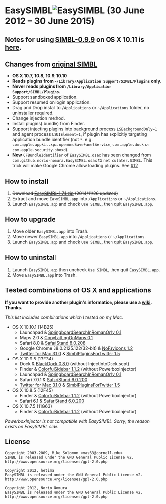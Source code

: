 EasySIMBL![EasySIMBL](https://github.com/norio-nomura/EasySIMBL/raw/master/icon.iconset/icon_32x32@2x.png)  (30 June 2012 – 30 June 2015)
====================================
Notes for using [SIMBL-0.9.9](http://www.culater.net/software/SIMBL/SIMBL.php) on OS X 10.11 is [here](https://github.com/norio-nomura/EasySIMBL/issues/26#issuecomment-117028426).
---------------------------


Changes from [original SIMBL](http://www.culater.net/software/SIMBL/SIMBL.php)
---------------------------
- **OS X 10.7, 10.8, 10.9, 10.10**
- **Reads plugins from `~/Library/Application Support/SIMBL/Plugins` only.**
- **Never reads plugins from `/Library/Application Support/SIMBL/Plugins`.**
- Support sandboxed application.
- Support resumed on login application.
- Drag and Drop install to `/Applications` or `~/Applications` folder, no uninstaller required.
- Change injection method.
- Install plugins(.bundle) from Finder.
- Support injecting plugins into background process `LSBackgroundOnly=1` and agent process `LSUIElement=1`, if plugin has explicitly targeting application bundle identifier (not `*`. e.g. `com.apple.appkit.xpc.openAndSavePanelService`, `com.apple.dock` or `com.apple.security.pboxd`).
- **New** `CFBundleIdentifier` of `EasySIMBL.osax` has been changed from `com.github.norio-nomura.EasySIMBL.osax` to `net.culater.SIMBL`. This trick will make Google Chrome allow loading plugins. See [#12](https://github.com/norio-nomura/EasySIMBL/issues/12)

How to install
--------------
1. ~~Download [EasySIMBL-1.7.1.zip](http://github.com/norio-nomura/EasySIMBL/releases/download/EasySIMBL-1.7.1/EasySIMBL-1.7.1.zip) (2014/11/26 updated)~~
2. Extract and move `EasySIMBL.app` into `/Applications` or `~/Applications`.
3. Launch `EasySIMBL.app` and check `Use SIMBL`, then quit `EasySIMBL.app`.

How to upgrade
--------------
1. Move older `EasySIMBL.app` into Trash.
2. Move newer `EasySIMBL.app` into `/Applications` or `~/Applications`.
3. Launch `EasySIMBL.app` and check `Use SIMBL`, then quit `EasySIMBL.app`.

How to uninstall
----------------
1. Launch `EasySIMBL.app` then uncheck `Use SIMBL`, then quit `EasySIMBL.app`.
2. Move `EasySIMBL.app` into Trash.

Tested combinations of OS X and applications
--------------------------------------------
**If you want to provide another plugin's information, please use a [wiki](https://github.com/norio-nomura/EasySIMBL/wiki/Reports-by-users). Thanks.**

*This list includes combinations which I tested on my Mac.*

- OS X 10.10.1 (14B25)
    - Launchpad & [SpringboardSearchInRomanOnly 0.1](https://github.com/norio-nomura/SpringboardSearchInRomanOnly)
    - Maps 2.0 & [CopyLatLngOnMaps 0.1](https://github.com/norio-nomura/CopyLatLngOnMaps)
    - Safari 8.0 & [SafariStand 8.0.208](https://github.com/hetima/SafariStand)
    - Google Chrome 38.0.2125.122(32-bit) & [NoFavicons 1.2](https://github.com/michaelphines/NoFavicons)
    - [Twitter for Mac 3.1.0](https://itunes.apple.com/jp/app/twitter/id409789998?mt=12) & [SimblPluginsForTwitter 1.5](https://github.com/norio-nomura/SimblPluginsForTwitter)
- OS X 10.9.5 (13F34)
    - Dock & [BlackDock 0.8.0](http://cooviewerzoom.web.fc2.com/blackdock.html) (without InjectIntoDock.scpt)
    - Finder & [ColorfulSidebar 1.1.2](http://cooviewerzoom.web.fc2.com/colorfulsidebar.html) (without PowerboxInjector)
    - Launchpad & [SpringboardSearchInRomanOnly 0.1](https://github.com/norio-nomura/SpringboardSearchInRomanOnly)
    - Safari 7.0.1 & [SafariStand 6.0.200](https://github.com/hetima/SafariStand)
    - [Twitter for Mac 3.1.0](https://itunes.apple.com/jp/app/twitter/id409789998?mt=12) & [SimblPluginsForTwitter 1.5](https://github.com/norio-nomura/SimblPluginsForTwitter)
- OS X 10.8.5 (12F45)
    - Finder & [ColorfulSidebar 1.1.2](http://cooviewerzoom.web.fc2.com/colorfulsidebar.html) (without PowerboxInjector)
    - Safari 6.1 & [SafariStand 6.0.200](https://github.com/hetima/SafariStand)
- OS X 10.7.5 (11G63)
    - Finder & [ColorfulSidebar 1.1.2](http://cooviewerzoom.web.fc2.com/colorfulsidebar.html) (without PowerboxInjector)

_PowerboxInjector is not compatible with EasySIMBL. Sorry, the reason exists on EasySIMBL side._

License
-------
	Copyright 2003-2009, Mike Solomon <mas63@cornell.edu>
	SIMBL is released under the GNU General Public License v2.
	http://www.opensource.org/licenses/gpl-2.0.php
	
	Copyright 2012, hetima
	EasySIMBL is released under the GNU General Public License v2.
	http://www.opensource.org/licenses/gpl-2.0.php
	
	Copyright 2012, Norio Nomura
	EasySIMBL is released under the GNU General Public License v2.
	http://www.opensource.org/licenses/gpl-2.0.php
